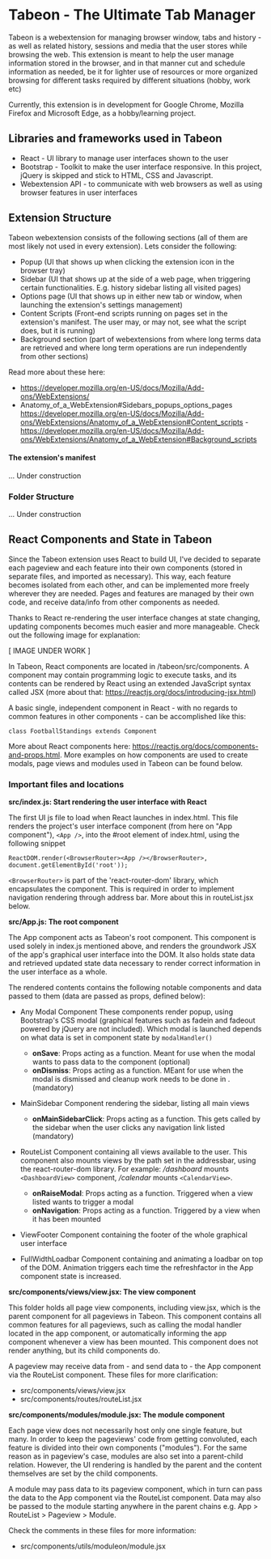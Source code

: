 # Tabeon - The Ultimate Tab Manager

Tabeon is a webextension for managing browser window, tabs and history - as well as related history, sessions and media that the user stores while browsing the web. This extension
is meant to help the user manage information stored in the browser, and in that manner cut and schedule information as needed, be it for lighter use of resources or more organized browsing
for different tasks required by different situations (hobby, work etc)

Currently, this extension is in development for Google Chrome, Mozilla Firefox and Microsoft Edge, as a hobby/learning project.

## Libraries and frameworks used in Tabeon

- React - UI library to manage user interfaces shown to the user
- Bootstrap - Toolkit to make the user interface responsive. In this project, jQuery is skipped and stick to HTML, CSS and Javascript.
- Webextension API - to communicate with web browsers as well as using browser features in user interfaces

## Extension Structure

Tabeon webextension consists of the following sections (all of them are most likely not used in every extension). Lets consider the following:

- Popup (UI that shows up when clicking the extension icon in the browser tray)
- Sidebar (UI that shows up at the side of a web page, when triggering certain functionalities. E.g. history sidebar listing all visited pages)
- Options page (UI that shows up in either new tab or window, when launching the extension's settings management)
- Content Scripts (Front-end scripts running on pages set in the extension's manifest. The user may, or may not, see what the script does, but it is running)
- Background section (part of webextensions from where long terms data are retrieved and where long term operations are run independently from other sections)

Read more about these here:
- https://developer.mozilla.org/en-US/docs/Mozilla/Add-ons/WebExtensions/ 
- Anatomy_of_a_WebExtension#Sidebars_popups_options_pages 
https://developer.mozilla.org/en-US/docs/Mozilla/Add-ons/WebExtensions/Anatomy_of_a_WebExtension#Content_scripts
-https://developer.mozilla.org/en-US/docs/Mozilla/Add-ons/WebExtensions/Anatomy_of_a_WebExtension#Background_scripts

#### The extension's manifest

... Under construction

### Folder Structure

... Under construction

## React Components and State in Tabeon

Since the Tabeon extension uses React to build UI, I've decided to separate each pageview and each feature into their own components (stored in separate files, and imported as necessary). This way, each feature becomes isolated from each other, and can be implemented more freely wherever they are needed. Pages and features
are managed by their own code, and receive data/info from other components as needed.

Thanks to React re-rendering the user interface changes at state changing, updating components becomes much easier and  more manageable. Check out the following image for explanation:

[ IMAGE UNDER WORK ]


In Tabeon, React components are located in /tabeon/src/components.  A component may contain programming logic to execute tasks, and its contents can be rendered by React using an extended JavaScript syntax called JSX (more about that: https://reactjs.org/docs/introducing-jsx.html)

A basic single, independent component in React - with no regards to common features in other components - can be accomplished like this:

``class FootballStandings extends Component``

More about React components here: https://reactjs.org/docs/components-and-props.html. More examples on how components are used to create modals, page views and modules used in Tabeon can be found below.

### Important files and locations

__src/index.js: Start rendering the user interface with React__

The first UI js file to load when React launches in index.html. This file renders the project's user interface component (from here on "App component"), ``<App />``, into the #root element of index.html, using the following snippet

``ReactDOM.render(<BrowserRouter><App /></BrowserRouter>, document.getElementById('root'));``

``<BrowserRouter>`` is part of the 'react-router-dom' library, which encapsulates the <App /> component. This is required in order to implement navigation rendering through address bar. More about this in routeList.jsx below.

__src/App.js: The root component__

The App component acts as Tabeon's root component. This component is used solely in index.js mentioned above, and renders the groundwork JSX of the app's graphical user interface into the DOM. It also holds state data and retrieved updated state data necessary to render correct information in the user interface as a whole.

The rendered contents contains the following notable components and data passed to them (data are passed as props, defined below):

- Any Modal Component
    These components render popup, using Bootstrap's CSS modal (graphical features such as fadein and fadeout powered by jQuery are not included). Which modal is launched depends on what data is set in <App /> component state by ``modalHandler()``

    - __onSave__: Props acting as a function. Meant for use when the modal wants to pass data to the <App /> component (optional)
    - __onDismiss__: Props acting as a function. MEant for use when the modal is dismissed and cleanup work needs to be done in <App />. (mandatory)


- MainSidebar
    Component rendering the sidebar, listing all main views

    - __onMainSidebarClick__: Props acting as a function. This gets called by the sidebar when the user clicks any navigation link listed (mandatory)

- RouteList
    Component containing all views available to the user. This component also mounts views by the path set in the addressbar, using the react-router-dom library. For example: _/dashboard_ mounts ``<DashboardView>`` component, _/calendar_ mounts ``<CalendarView>``.

    - __onRaiseModal__: Props acting as a function. Triggered when a view listed wants to trigger a modal
    - __onNavigation__: Props acting as a function. Triggered by a view when it has been mounted

- ViewFooter
    Component containing the footer of the whole graphical user interface

- FullWidthLoadbar
    Component containing and animating a loadbar on top of the DOM. Animation triggers each time the refreshfactor in the App component state is increased.

__src/components/views/view.jsx: The view component__

This folder holds all page view components, including view.jsx, which is the parent component for all pageviews in Tabeon. This component contains all common features for all pageviews, such as calling the modal handler located in the app component, or automatically informing the app component whenever a view has been mounted. This component does not render anything, but its child components do.

A pageview may receive data from - and send data to - the App component via the RouteList component. These files for more clarification:

- src/components/views/view.jsx
- src/components/routes/routeList.jsx


__src/components/modules/module.jsx: The module component__

Each page view does not necessarily host only one single feature, but many. In order to keep the pageviews' code from getting convoluted, each feature is divided into their own components ("modules"). For the same reason as in pageview's case, modules are also set into a parent-child relation. However, the UI rendering is handled by the parent and the content themselves are set by the child components.

A module may pass data to its pageview component, which in turn can pass the data to the App component via the RouteList component. Data may also be passed to the module starting anywhere in the parent chains e.g. App > RouteList > Pageview > Module.

Check the comments in these files for more information:
- src/components/utils/moduleon/module.jsx